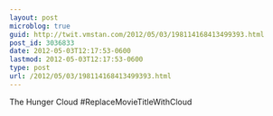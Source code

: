 ```yaml
---
layout: post
microblog: true
guid: http://twit.vmstan.com/2012/05/03/198114168413499393.html
post_id: 3036833
date: 2012-05-03T12:17:53-0600
lastmod: 2012-05-03T12:17:53-0600
type: post
url: /2012/05/03/198114168413499393.html
---
```

The Hunger Cloud #ReplaceMovieTitleWithCloud
